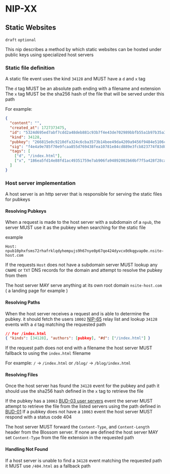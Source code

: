 NIP-XX
======

Static Websites
---------------

`draft` `optional`

This nip describes a method by which static websites can be hosted under public keys using specialized host servers

### Static file definition

A static file event uses the kind `34128` and MUST have a `d` and `x` tag

The `d` tag MUST be an absolute path ending with a filename and extension
The `x` tag MUST be the sha256 hash of the file that will be served under this path

For example:

```json
{
  "content": "",
  "created_at": 1727373475,
  "id": "5324d695ed7abf7cdd2a48deb881c93b7f4e43de702989bbfb55a1b97b35a3de",
  "kind": 34128,
  "pubkey": "266815e0c9210dfa324c6cba3573b14bee49da4209a9456f9484e5106cd408a5",
  "sig": "f4e4a9e785f70e9fcaa855d769438fea10781e84cd889e3fcb823774f83d094cf2c05d5a3ac4aebc1227a4ebc3d56867286c15a6df92d55045658bb428fd5fb5",
  "tags": [
    ["d", "/index.html"],
    ["x", "186ea5fd14e88fd1ac49351759e7ab906fa94892002b60bf7f5a428f28ca1c99"]
  ]
}
```

### Host server implementation

A host server is an http server that is responsible for serving the static files for pubkeys

#### Resolving Pubkeys

When a request is made to the host server with a subdomain of a `npub`, the server MUST use it as the pubkey when searching for the static file

example

```
Host: npub10phxfsms72rhafrklqdyhempujs9h67nye0p67qe424dyvcx0dkqgvap0e.nsite-host.com
```

If the requests `Host` does not have a subdomain server MUST lookup any `CNAME` or `TXT` DNS records for the domain and attempt to resolve the pubkey from them

The host server MAY serve anything at its own root domain `nsite-host.com` ( a landing page for example )

#### Resolving Paths

When the host server receives a request and is able to determine the pubkey. it should fetch the users `10002` [NIP-65](https://github.com/nostr-protocol/nips/blob/master/65.md) relay list and lookup `34128` events with a `d` tag matching the requested path

```json
// For /index.html
{ "kinds": [34128], "authors": [pubkey], "#d": ["/index.html"] }
```

If the request path does not end with a filename the host server MUST fallback to using the `index.html` filename

For example: `/` -> `/index.html` or `/blog/` -> `/blog/index.html`

#### Resolving Files

Once the host server has found the `34128` event for the pubkey and path it should use the sha256 hash defined in the `x` tag to retrieve the file

If the pubkey has a `10063` [BUD-03 user servers](https://github.com/hzrd149/blossom/blob/master/buds/03.md) event the server MUST attempt to retrieve the file from the listed servers using the path defined in [BUD-01](https://github.com/hzrd149/blossom/blob/master/buds/01.md#get-sha256---get-blob)
If a pubkey does not have a `10063` event the host server MUST respond with a status code 404

The host server MUST forward the `Content-Type`, and `Content-Length` header from the Blossom server. If none are defined the host server MAY set `Content-Type` from the file extension in the requested path

#### Handling Not Found

If a host server is unable to find a `34128` event matching the requested path it MUST use `/404.html` as a fallback path

